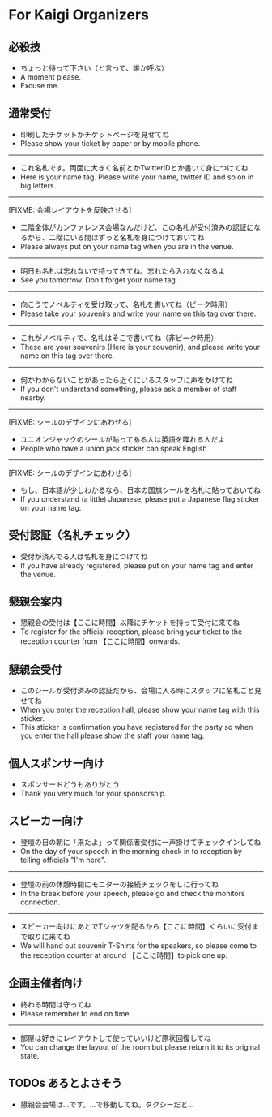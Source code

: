 # For Kaigi Organizers

## 必殺技

+ ちょっと待って下さい（と言って、誰か呼ぶ）
+ A moment please.
+ Excuse me.

## 通常受付

+ 印刷したチケットかチケットページを見せてね
+ Please show your ticket by paper or by mobile phone.

***

+ これ名札です。両面に大きく名前とかTwitterIDとか書いて身につけてね
+ Here is your name tag. Please write your name, twitter ID and so on in big letters.

***

[FIXME: 会場レイアウトを反映させる]

+ 二階全体がカンファレンス会場なんだけど、この名札が受付済みの認証になるから、二階にいる間はずっと名札を身につけておいてね
+ Please always put on your name tag when you are in the venue.


***

+ 明日も名札は忘れないで持ってきてね。忘れたら入れなくなるよ
+ See you tomorrow. Don't forget your name tag.

***

+ 向こうでノベルティを受け取って、名札を書いてね（ピーク時用）
+ Please take your souvenirs and write your name on this tag over there.

***

+ これがノベルティで、名札はそこで書いてね（非ピーク時用）
+ These are your souvenirs (Here is your souvenir), and please write your name on this tag over there.

***

+ 何かわからないことがあったら近くにいるスタッフに声をかけてね
+ If you don't understand something, please ask a member of staff nearby.

***

[FIXME: シールのデザインにあわせる]

+ ユニオンジャックのシールが貼ってある人は英語を喋れる人だよ
+ People who have a union jack sticker can speak English

***

[FIXME: シールのデザインにあわせる]

+ もし、日本語が少しわかるなら、日本の国旗シールを名札に貼っておいてね
+ If you understand (a little) Japanese, please put a Japanese flag sticker on your name tag.

## 受付認証（名札チェック）

+ 受付が済んでる人は名札を身につけてね
+ If you have already registered, please put on your name tag and enter the venue.

## 懇親会案内

+ 懇親会の受付は【ここに時間】以降にチケットを持って受付に来てね
+ To register for the official reception, please bring your ticket to the reception counter from 【ここに時間】onwards.

## 懇親会受付

+ このシールが受付済みの認証だから、会場に入る時にスタッフに名札ごと見せてね
+ When you enter the reception hall, please show your name tag with this sticker.
+ This sticker is confirmation you have registered for the party so when you enter the hall please show the staff your name tag.

## 個人スポンサー向け

+ スポンサードどうもありがとう
+ Thank you very much for your sponsorship.

## スピーカー向け

+ 登壇の日の朝に「来たよ」って関係者受付に一声掛けてチェックインしてね
+ On the day of your speech in the morning check in to reception by telling officials "I'm here".

***

+ 登壇の前の休憩時間にモニターの接続チェックをしに行ってね
+ In the break before your speech, please go and check the monitors connection.

***

+ スピーカー向けにあとでTシャツを配るから【ここに時間】くらいに受付まで取りに来てね
+ We will hand out souvenir T-Shirts for the speakers, so please come to the reception counter at around 【ここに時間】to pick one up.

## 企画主催者向け

+ 終わる時間は守ってね
+ Please remember to end on time.

***

+ 部屋は好きにレイアウトして使っていいけど原状回復してね
+ You can change the layout of the room but please return it to its original state.


## TODOs あるとよさそう

+ 懇親会会場は...です。...で移動してね。タクシーだと...
